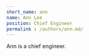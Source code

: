 ```yaml
---
short_name: ann
name: Ann Lee
position: Chief Engineer
permalink : /authors/ann.md/
---
```


Ann is a chief engineer.